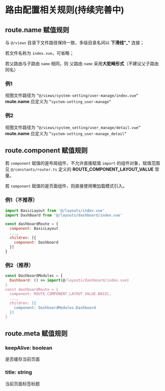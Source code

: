 # 路由配置相关规则(持续完善中)

## route.name 赋值规则

与 `@/views` 目录下文件路径保持一致，多级目录名间以 **下滑线”_“** 连接；

若文件名称为 `index.vue`，可省略；

若父路由与子路由 `name` 相同，则 父路由 `name` 采用**大驼峰形式**（不建议父子路由同名）

### 例1

视图文件路径为 `”@/views/system-setting/user-manage/index.vue“`
**route.name** 应定义为 `”system-setting_user-manage“`

### 例2

视图文件路径为 `”@/views/system_setting/user_manage/detail.vue“`
**route.name** 应定义为 `”system-setting_user-manage_detail“`

## route.component 赋值规则

若 `component` 赋值的是布局组件，不允许直接赋值 `import` 的组件对象，赋值范围见 `@/constants/router.ts` 定义的 **ROUTE_COMPONENT_LAYOUT_VALUE** 常量。

若 `component` 赋值的是页面组件，则直接使用懒加载模式引入。

### 例1（不推荐）

```javascript
import BasicLayout from '@/layouts/index.vue'
import DashBoard from '@/layouts/dashboard/index.vue'

const dashboardRoute = {
  component: BasicLayout
  ...,
  children: [{
    component: Dashboard
  }]
}
```

### 例2（推荐）

```javascript
const DashboardModules = {
  Dashboard: () => import(@/layouts/dashboard/index.vue)
}
const dashboardRoute = {
  component: ROUTE_COMPONENT_LAYOUT_VALUE.BASIC,
  ...,
  children: [{
    component: DashboardModules.Dashboard
  }]
}
```

## route.meta 赋值规则

### keepAlive: boolean

是否缓存当前页面

### title: string

当前页面标签标题
